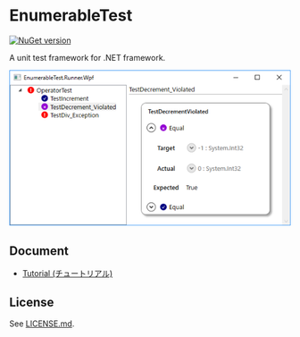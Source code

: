 # EnumerableTest
[![NuGet version](https://badge.fury.io/nu/EnumerableTest.Core.svg)](https://badge.fury.io/nu/EnumerableTest.Core)

A unit test framework for .NET framework.

![A screen shot of EnumerableTest.Runner.Wpf](document/image/EnumerableTest.Runner.Wpf.Screenshot.png)

## Document
- [Tutorial (チュートリアル)](document/Tutorial.md)

## License
See [LICENSE.md](LICENSE.md).
